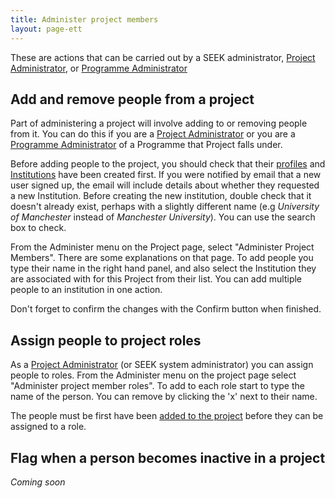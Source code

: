 ```yaml
---
title: Administer project members
layout: page-ett
---
```



These are actions that can be carried out by a SEEK administrator, [Project Administrator](roles.html#project-administrator), or [Programme Administrator](roles.html#programme-administrator)

## Add and remove people from a project

Part of administering a project will involve adding to or removing people from it. You can do this if you are a [Project Administrator](roles.html#project-administrator) or you are
a [Programme Administrator](roles.html#programme-administrator) of a Programme that Project falls under.

Before adding people to the project, you should check that their [profiles](adding-admin-items.html#creating-profiles) and [Institutions](adding-admin-items.html#creating-institutions) have been created first. If you were notified by email that a new user signed up, the email will include details about whether they requested a new Institution. Before creating the new institution, double check that it doesn't already exist, perhaps with a slightly different name (e.g _University of Manchester_ instead of _Manchester University_). You can use the search box to check.

From the Administer menu on the Project page, select "Administer Project Members". There are some explanations on that page. To add people you type their name in the right hand panel, and also select the Institution they are associated with for this Project from their list. You can add multiple people to an
institution in one action.

Don't forget to confirm the changes with the Confirm button when finished.


## Assign people to project roles

As a [Project Administrator](roles.html#project-administrator) (or SEEK system administrator) you can assign people to roles. From the Administer menu on the project page select "Administer project member roles". To add to each role start to type the name of the person. You can remove by clicking the 'x' next to their name.

The people must be first have been [added to the project](administer-project-members.html#add-and-remove-people-from-a-project) before they can be assigned to a role.


## Flag when a person becomes inactive in a project

*Coming soon*
